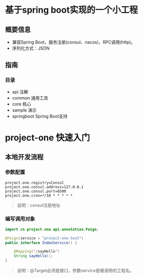 # 基于spring boot实现的一个小工程

## 概要信息

* 兼容Spring Boot，服务注册(consul、nacos)，RPC调用(http)。
* 序列化方式：JSON

## 指南

### 目录

* api 注解
* common 通用工具
* core 核心
* sample 演示
* springboot Spring Boot支持

# project-one 快速入门

## 本地开发流程

### 参数配置

```properties
project.one.registry=Consul
project.one.consul.address=127.0.0.1
project.one.consul.port=8500
project.one.cron=*/10 * * * * *
```

> 说明：consul注册地址

### 编写调用对象

```java
import cn.project.one.api.annotation.Feign;

@Feign(service = "project-one-test")
public interface IndexService() {

    @Mapping('/sayHello')
    String sayHello();
}
```

> 说明：@Target必须是接口，参数service是被调用的工程名。